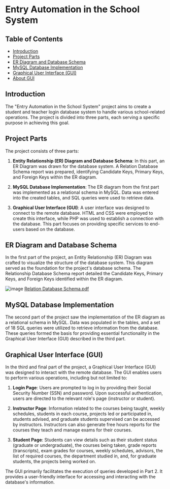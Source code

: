 # Entry Automation in the School System

## Table of Contents
- [Introduction](#introduction)
- [Project Parts](#project-parts)
- [ER Diagram and Database Schema](#er-diagram-and-database-schema)
- [MySQL Database Implementation](#mysql-database-implementation)
- [Graphical User Interface (GUI)](#graphical-user-interface-gui)
- [About GUI](#about-gui)

## Introduction

The "Entry Automation in the School System" project aims to create a student and teacher login database system to handle various school-related operations. The project is divided into three parts, each serving a specific purpose in achieving this goal.

## Project Parts

The project consists of three parts:

1. **Entity Relationship (ER) Diagram and Database Schema**: In this part, an ER Diagram was drawn for the database system. A Relation Database Schema report was prepared, identifying Candidate Keys, Primary Keys, and Foreign Keys within the ER diagram.

2. **MySQL Database Implementation**: The ER diagram from the first part was implemented as a relational schema in MySQL. Data was entered into the created tables, and SQL queries were used to retrieve data.
 
3. **Graphical User Interface (GUI)**: A user interface was designed to connect to the remote database. HTML and CSS were employed to create this interface, while PHP was used to establish a connection with the database. This part focuses on providing specific services to end-users based on the database.

## ER Diagram and Database Schema

In the first part of the project, an Entity Relationship (ER) Diagram was crafted to visualize the structure of the database system. This diagram served as the foundation for the project's database schema. The Relationship Database Schema report detailed the Candidate Keys, Primary Keys, and Foreign Keys identified within the ER diagram.

![image](https://github.com/Nilhantopcu/Entry-Automation-in-the-School-System/assets/118310685/edfc9ec9-b988-421f-a79a-1ab95ff63882)
[Relation Database Schema.pdf](https://github.com/Nilhantopcu/Entry-Automation-in-the-School-System/files/13317873/Relation.Database.Schema.pdf)

## MySQL Database Implementation

The second part of the project saw the implementation of the ER diagram as a relational schema in MySQL. Data was populated in the tables, and a set of 18 SQL queries were utilized to retrieve information from the database. These queries formed the basis for providing essential functionality in the Graphical User Interface (GUI) described in the third part.

## Graphical User Interface (GUI)

In the third and final part of the project, a Graphical User Interface (GUI) was designed to interact with the remote database. The GUI enables users to perform various operations, including but not limited to:

1. **Login Page**: Users are prompted to log in by providing their Social Security Number (SSN) and password. Upon successful authentication, users are directed to the relevant role's page (instructor or student).

2. **Instructor Page**: Information related to the courses being taught, weekly schedules, students in each course, projects led or participated in, students advised, and graduate students supervised can be accessed by instructors. Instructors can also generate free hours reports for the courses they teach and manage exams for their courses.

3. **Student Page**: Students can view details such as their student status (graduate or undergraduate), the courses being taken, grade reports (transcripts), exam grades for courses, weekly schedules, advisors, the list of required courses, the department studied in, and, for graduate students, the projects being worked on.

The GUI primarily facilitates the execution of queries developed in Part 2. It provides a user-friendly interface for accessing and interacting with the database's information.


